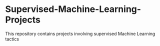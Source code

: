# Supervised-Machine-Learning-Projects
This repository contains projects involving supervised Machine Learning tactics
